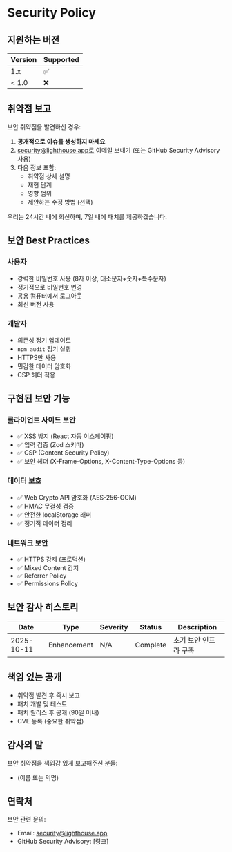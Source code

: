 # Security Policy

## 지원하는 버전

| Version | Supported          |
| ------- | ------------------ |
| 1.x     | :white_check_mark: |
| < 1.0   | :x:                |

## 취약점 보고

보안 취약점을 발견하신 경우:

1. **공개적으로 이슈를 생성하지 마세요**
2. security@lighthouse.app로 이메일 보내기 (또는 GitHub Security Advisory 사용)
3. 다음 정보 포함:
   - 취약점 상세 설명
   - 재현 단계
   - 영향 범위
   - 제안하는 수정 방법 (선택)

우리는 24시간 내에 회신하며, 7일 내에 패치를 제공하겠습니다.

## 보안 Best Practices

### 사용자

- 강력한 비밀번호 사용 (8자 이상, 대소문자+숫자+특수문자)
- 정기적으로 비밀번호 변경
- 공용 컴퓨터에서 로그아웃
- 최신 버전 사용

### 개발자

- 의존성 정기 업데이트
- `npm audit` 정기 실행
- HTTPS만 사용
- 민감한 데이터 암호화
- CSP 헤더 적용

## 구현된 보안 기능

### 클라이언트 사이드 보안

- ✅ XSS 방지 (React 자동 이스케이핑)
- ✅ 입력 검증 (Zod 스키마)
- ✅ CSP (Content Security Policy)
- ✅ 보안 헤더 (X-Frame-Options, X-Content-Type-Options 등)

### 데이터 보호

- ✅ Web Crypto API 암호화 (AES-256-GCM)
- ✅ HMAC 무결성 검증
- ✅ 안전한 localStorage 래퍼
- ✅ 정기적 데이터 정리

### 네트워크 보안

- ✅ HTTPS 강제 (프로덕션)
- ✅ Mixed Content 감지
- ✅ Referrer Policy
- ✅ Permissions Policy

## 보안 감사 히스토리

| Date       | Type        | Severity | Status   | Description              |
|------------|-------------|----------|----------|--------------------------|
| 2025-10-11 | Enhancement | N/A      | Complete | 초기 보안 인프라 구축    |

## 책임 있는 공개

- 취약점 발견 후 즉시 보고
- 패치 개발 및 테스트
- 패치 릴리스 후 공개 (90일 이내)
- CVE 등록 (중요한 취약점)

## 감사의 말

보안 취약점을 책임감 있게 보고해주신 분들:

- (이름 또는 익명)

## 연락처

보안 관련 문의:
- Email: security@lighthouse.app
- GitHub Security Advisory: [링크]
